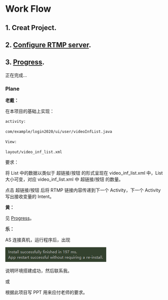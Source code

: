 # Work Flow
## 1. Creat Project.

## 2. [Configure RTMP server][1].

## 3. [Progress][2].
正在完成...
### Plane
**老戴：**

 在本项目的基础上实现：

    activity:

    com/example/login2020/ui/user/videoInfList.java

    View:

    layout/video_inf_list.xml

 要求：

 将 List 中的数据以类似于 超链接/按钮 的形式呈现在 video_inf_list.xml 中，List 大小可变，对应 video_inf_list.xml 中 超链接/按钮 的数量。

 点击 超链接/按钮 后将 RTMP 链接内容传递到下一个 Activity，下一个 Activity 写出接收变量的 Intent。

**黄：**

  见 [Progress][2]。

**乐：**

 AS 连接真机，运行程序后，出现

 ![](https://github.com/magictomagic/magictomagic.github.io/blob/master/img/Snipaste_2020-05-06_17-41-29.png)

 说明环境搭建成功，然后联系我。

 或

 根据此项目写 PPT 用来应付老师的要求。

[1]:https://github.com/magictomagic/magictomagic.github.io/blob/master/_posts/2020-05-05-%E5%BE%85%E5%AE%8C%E5%96%84%E4%B8%8E%E6%80%9D%E8%B7%AF.md
[2]:https://github.com/magictomagic/magictomagic.github.io/blob/master/_posts/2020-05-05-%E5%BE%85%E5%AE%8C%E5%96%84%E4%B8%8E%E6%80%9D%E8%B7%AF.md